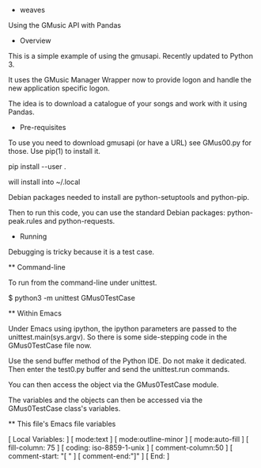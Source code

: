 * weaves

Using the GMusic API with Pandas

* Overview

This is a simple example of using the gmusapi. Recently updated to Python
3.

It uses the GMusic Manager Wrapper now to provide logon and handle the new
application specific logon.

The idea is to download a catalogue of your songs and work with it using Pandas.

* Pre-requisites

To use you need to download gmusapi (or have a URL) see GMus00.py for those.
Use pip(1) to install it.

 pip install --user . 

will install into ~/.local

Debian packages needed to install are python-setuptools and python-pip.

Then to run this code, you can use the standard Debian packages:
python-peak.rules and python-requests.

* Running

Debugging is tricky because it is a test case. 

** Command-line

To run from the command-line under unittest.

 $ python3 -m unittest GMus0TestCase

** Within Emacs

Under Emacs using ipython, the ipython parameters are passed to the
unittest.main(sys.argv). So there is some side-stepping code in the
GMus0TestCase file now.

Use the send buffer method of the Python IDE. Do not make it dedicated.
Then enter the test0.py buffer and send the unittest.run commands.

You can then access the object via the GMus0TestCase module.

The variables and the objects can then be accessed via the
GMus0TestCase class's variables.

** This file's Emacs file variables

[  Local Variables: ]
[  mode:text ]
[  mode:outline-minor ]
[  mode:auto-fill ]
[  fill-column: 75 ]
[  coding: iso-8859-1-unix ]
[  comment-column:50 ]
[  comment-start: "[  "  ]
[  comment-end:"]" ]
[  End: ]

